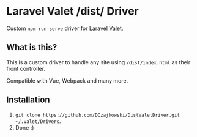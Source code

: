 # Laravel Valet /dist/ Driver

Custom `npm run serve` driver for [Laravel Valet](https://laravel.com/docs/master/valet).

## What is this?
This is a custom driver to handle any site using `/dist/index.html` as their front controller.

Compatible with Vue, Webpack and many more.

## Installation
1. `git clone https://github.com/DCzajkowski/DistValetDriver.git ~/.valet/Drivers`.
2. Done :)
